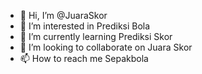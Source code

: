 - 👋 Hi, I’m @JuaraSkor
- 👀 I’m interested in Prediksi Bola
- 🌱 I’m currently learning Prediksi Skor
- 💞️ I’m looking to collaborate on Juara Skor
- 📫 How to reach me Sepakbola

<!---
JuaraSkor/JuaraSkor is a ✨ special ✨ Prediksi Skor Sepakbola (this file) Juaraskor.com website berita seputar prediksi skor sepakbola, head to head, susunan pemain, klasemen, hasil skor pertandingan, top skore, jadwal bola yang update setiap hari..
--->
